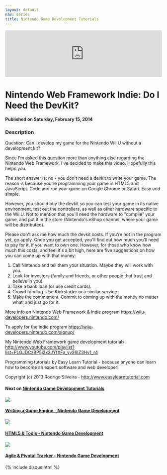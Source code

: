 ```yaml
---
layout: default
nav: series
title: Nintendo Game Development Tutorials
---
```


<div class="container">
    <div class="row mt grid">
        <div class="mt"></div>
        <div class="row" style="margin-bottom: 20px;">
            <div class="col-sm-push-1 col-sm-10 col-md-push-2 col-md-8">
                <div class="video-container">
                    <iframe width="100%" src="https://www.youtube.com/embed/DNk2vUEf_BY" frameborder="0" allowfullscreen></iframe>
                </div>
            </div>
            <div class="clearfix"></div>
            <div class="col-md-8">
                <h1>Nintendo Web Framework Indie: Do I Need the DevKit?</h1>
                <h4>Published on Saturday, February 15, 2014</h4>
                <h3>Description</h3>
                <p>Question: Can I develop my game for the Nintendo Wii U without a development kit?

Since I'm asked this question more than anything else regarding the Nintendo Web Framework, I've decided to make this video. Hopefully this helps you.

The short answer is: no - you don't need a devkit to write your game. The reason is because you're programming your game in HTML5 and JavaScript. Code and run your game on Google Chrome or Safari. Easy and simple.

However, you should buy the devkit so you can test your game in its native environment, test out the controllers, as well as other hardware specific to the Wii U. Not to mention that you'll need the hardware to "compile" your game, and put it in the store (Nintendo's eShop channel, where your game will be distributed).

Please don't ask me how much the devkit costs. If you're not in the program yet, go apply. Once you get accepted, you'll find out how much you'll need to pay for it, if you want to own one. However, for those who know how much this costs, and feel it's a bit high, here are five suggestions on how you can come up with that money:

1. Call Nintendo and tell them your situation. Maybe they will work with you.
2. Look for investors (family and friends, or other people that trust and believe in you)
3. Take a bank loan (or use credit cards). 
4. Crowd funding. Use Kickstarter or a similar service.
5. Make the commitment. Commit to coming up with the money no matter what, and just go for it.

More info on Nintendo Web Framework & Indie program https://wiiu-developers.nintendo.com/

To apply for the indie program https://wiiu-developers.nintendo.com/signup/

My Nintendo Web Framework game development tutorials http://www.youtube.com/playlist?list=PLGJDCzBP5j3x2JYfXFa_yv26IZ3Hv1_r4

Programming tutorials by Easy Learn Tutorial - because anyone can learn how to become an expert software and web developer!

Copyright (c) 2013 Rodrigo Silveira - http://www.easylearntutorial.com</p>
            </div>
            <div class="col-md-4">
                <h4>Next on <a href="/series/nintendo-game-development-tutorials">Nintendo Game Development Tutorials</a></h4><div class="row" style="margin-bottom: 20px">
            <div class="col-md-6">
                <a href="/series/nintendo-game-development-tutorials/writing-a-game-engine-nintendo-game-development">
                    <img src="/img/blank.gif" data-echo="https://i.ytimg.com/vi/Jr3607oMgOM/hqdefault.jpg" class="img-responsive" />
                </a>
            </div>
            <div class="col-md-6">
                <h4>
                    <a href="/series/nintendo-game-development-tutorials/writing-a-game-engine-nintendo-game-development">Writing a Game Engine - Nintendo Game Development</a>
                </h4>
            </div>
        </div><div class="row" style="margin-bottom: 20px">
            <div class="col-md-6">
                <a href="/series/nintendo-game-development-tutorials/html5-tools-nintendo-game-development">
                    <img src="/img/blank.gif" data-echo="https://i.ytimg.com/vi/3rVCp_OD1qw/hqdefault.jpg" class="img-responsive" />
                </a>
            </div>
            <div class="col-md-6">
                <h4>
                    <a href="/series/nintendo-game-development-tutorials/html5-tools-nintendo-game-development">HTML5 & Tools - Nintendo Game Development</a>
                </h4>
            </div>
        </div><div class="row" style="margin-bottom: 20px">
            <div class="col-md-6">
                <a href="/series/nintendo-game-development-tutorials/agile-pivotal-tracker-nintendo-game-development">
                    <img src="/img/blank.gif" data-echo="https://i.ytimg.com/vi/H08ByDzWX0c/hqdefault.jpg" class="img-responsive" />
                </a>
            </div>
            <div class="col-md-6">
                <h4>
                    <a href="/series/nintendo-game-development-tutorials/agile-pivotal-tracker-nintendo-game-development">Agile & Pivotal Tracker - Nintendo Game Development</a>
                </h4>
            </div>
        </div>
            </div>
            <div class="col-md-8">
                {% include disqus.html %}
            </div>
        </div>
    </div>
    <div class="row mt grid"></div>
</div>
